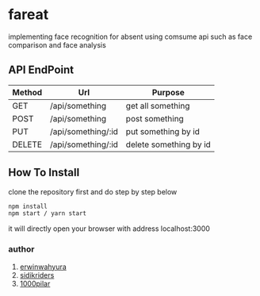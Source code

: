 # fareat
implementing face recognition for absent using comsume api such as face comparison and face analysis


## API EndPoint
| Method | Url                | Purpose                |
|--------|--------------------|------------------------|
| GET    | /api/something     | get all something      |
| POST   | /api/something     | post something         |
| PUT    | /api/something/:id | put something by id    |
| DELETE | /api/something/:id | delete something by id |

## How To Install
clone the repository first and do step by step below
```bash
npm install
npm start / yarn start
```
it will directly open your browser with address localhost:3000




### author
1. [erwinwahyura](https://github.com/erwinwahyura)
2. [sidikriders](https://github.com/sidikriders)
3. [1000pilar](https://github.com/1000pilar)
